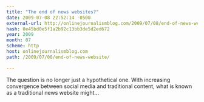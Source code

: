 ```yaml
---
title: "The end of news websites?"
date: 2009-07-08 22:52:14 -0500
external-url: http://onlinejournalismblog.com/2009/07/08/end-of-news-website/
hash: 0e45bd0e5f1a2b92c13bb3de5d2ed672
year: 2009
month: 07
scheme: http
host: onlinejournalismblog.com
path: /2009/07/08/end-of-news-website/

---
```


The question is no longer just a hypothetical one. With increasing convergence between social media and traditional content, what is known as a traditional news website might...
